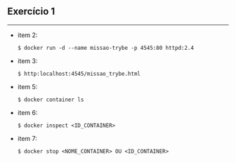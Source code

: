 ## Exercício 1
---
  - item 2:
    ```item2
    $ docker run -d --name missao-trybe -p 4545:80 httpd:2.4
    ```

  - item 3:
    ```item3
    $ http:localhost:4545/missao_trybe.html
    ```

  - item 5:
    ```item5
    $ docker container ls
    ```
  
  - item 6:
    ```item6
    $ docker inspect <ID_CONTAINER>
    ```

  - item 7:
    ```item7
    $ docker stop <NOME_CONTAINER> OU <ID_CONTAINER>
    ```